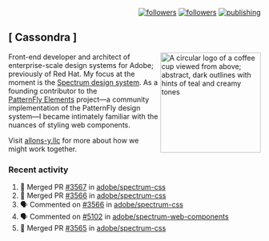 <p align="right"><a rel="me" href="https://front-end.social/@castastrophe">
    <img alt="followers" title="Follow me on Mastodon" src="https://img.shields.io/mastodon/follow/109297102751309835?domain=https%3A%2F%2Ffront-end.social&label=Follow&logo=mastodon&logoColor=white&style=for-the-badge&labelColor=008080&color=006969"/></a>
  <a href="https://codepen.io/castastrophe/">
    <img alt="followers" title="Follow me on CodePen" src="https://img.shields.io/badge/23-1?color=640464&labelColor=7c007c&style=for-the-badge&logo=codepen&label=Follow"/></a>
<a href="https://castastrophe.medium.com/">
    <img alt="publishing" title="View articles on Medium" src="https://img.shields.io/badge/107-1?color=666&labelColor=444&label=subscribe&logo=medium&logoColor=white&style=for-the-badge"/></a>
</p>

## [&nbsp;Cassondra&nbsp;]

<img align="right" src="https://github-production-user-asset-6210df.s3.amazonaws.com/1840295/253016758-ba468774-1cd3-42c2-8f43-947b5eeb5edf.png" height="200" alt="A circular logo of a coffee cup viewed from above; abstract, dark outlines with hints of teal and creamy tones">

Front-end developer and architect of enterprise-scale design systems for Adobe; previously of Red Hat. My focus at the moment is the [Spectrum design system](https://github.com/adobe/spectrum-css). As a founding contributor to the [PatternFly&nbsp;Elements](https://github.com/patternfly/patternfly-elements) project&mdash;a community implementation of the PatternFly design system&mdash;I became intimately familiar with the nuances of styling web components.

Visit [allons-y.llc](http://allons-y.llc/) for more about how we might work together.

### Recent activity

<!--START_SECTION:activity-->
1. 🎉 Merged PR [#3567](https://github.com/adobe/spectrum-css/pull/3567) in [adobe/spectrum-css](https://github.com/adobe/spectrum-css)
2. 🎉 Merged PR [#3566](https://github.com/adobe/spectrum-css/pull/3566) in [adobe/spectrum-css](https://github.com/adobe/spectrum-css)
3. 🗣 Commented on [#3566](https://github.com/adobe/spectrum-css/pull/3566#issuecomment-2669814350) in [adobe/spectrum-css](https://github.com/adobe/spectrum-css)
4. 🗣 Commented on [#5102](https://github.com/adobe/spectrum-web-components/pull/5102#issuecomment-2669791737) in [adobe/spectrum-web-components](https://github.com/adobe/spectrum-web-components)
5. 🎉 Merged PR [#3565](https://github.com/adobe/spectrum-css/pull/3565) in [adobe/spectrum-css](https://github.com/adobe/spectrum-css)
<!--END_SECTION:activity-->
